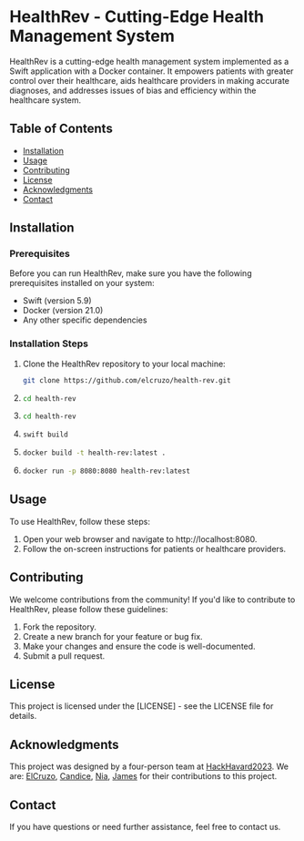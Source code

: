 # HealthRev - Cutting-Edge Health Management System

HealthRev is a cutting-edge health management system implemented as a Swift application with a Docker container. It empowers patients with greater control over their healthcare, aids healthcare providers in making accurate diagnoses, and addresses issues of bias and efficiency within the healthcare system.

## Table of Contents

- [Installation](#installation)
- [Usage](#usage)
- [Contributing](#contributing)
- [License](#license)
- [Acknowledgments](#acknowledgments)
- [Contact](#contact)

## Installation

### Prerequisites

Before you can run HealthRev, make sure you have the following prerequisites installed on your system:

- Swift (version 5.9)
- Docker (version 21.0)
- Any other specific dependencies

### Installation Steps

1. Clone the HealthRev repository to your local machine:

   ```bash
   git clone https://github.com/elcruzo/health-rev.git
   ```
   
2. ```bash
   cd health-rev
   ```

3. ```bash
   cd health-rev
   ```

4. ```bash
   swift build
   ```

5. ```bash
   docker build -t health-rev:latest .
   ```

6. ```bash
   docker run -p 8080:8080 health-rev:latest
   ```

## Usage
To use HealthRev, follow these steps:

1. Open your web browser and navigate to http://localhost:8080.
2. Follow the on-screen instructions for patients or healthcare providers.

## Contributing
We welcome contributions from the community! If you'd like to contribute to HealthRev, please follow these guidelines:
1. Fork the repository.
2. Create a new branch for your feature or bug fix.
3. Make your changes and ensure the code is well-documented.
4. Submit a pull request.
   
## License
This project is licensed under the [LICENSE] - see the LICENSE file for details.

## Acknowledgments
This project was designed by a four-person team at [HackHavard2023](https://hackharvard.io/). We are: [ElCruzo](https://github.com/elcruzo), [Candice](https://github.com/CandiceHines), [Nia](https://github.com/NiaAnderson), [James](https://github.com/James23xr) for their contributions to this project.

## Contact
If you have questions or need further assistance, feel free to contact us.
